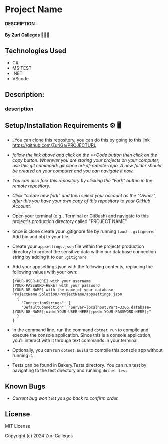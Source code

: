 # Project Name

#### DESCRIPTION -

#### By Zuri Gallegos 👩🏾‍💻

## Technologies Used

* C#
* MS TEST
* .NET
* VScode


## Description: 
### description


## Setup/Installation Requirements ⚙️ 🖥️

* _You can clone this repository, you can do this by going to this link https://github.com/ZuriGa/PROJECTURL
* _follow the link above and click on the <>Code button then click on the copy button. Wherever you are storing your projects on your computer, use this git command: git clone url-of-remote-repo. A new folder should be created on your computer and you can navigate it now._
* _You can also fork this repository by clicking the "Fork" button in the remote repository._
* _Click "create new fork" and then select your account as the "Owner", after this you have your own copy of this repository to your GitHub Account._
* Open your terminal (e.g., Terminal or GitBash) and navigate to this project's production directory called "PROJECT NAME"
* once is clone create your .gitignore file by running `touch .gitignore`. Add bin and obj to your file.
* Create your `appsettings.json` file within the projects production directory to protect the sensitive data within our database connection string by adding it to our `.gitignore`
* Add your appsettings.json with the following contents, replacing the following values with your own:

      [YOUR-USER-HERE] with your username
      [YOUR-PASSWORD-HERE] with your password
      [YOUR-DB-NAME] with the name of your database
      ProjectName.Solution/ProjectName/appsettings.json
        {
          "ConnectionStrings": {
          "DefaultConnection": "Server=localhost;Port=3306;database=[YOUR-DB-NAME];uid=[YOUR-USER-HERE];pwd=[YOUR-PASSWORD-HERE];"
        }
      }
* In the command line, run the command `dotnet run` to compile and execute the console application. Since this is a console application, you'll interact with it through text commands in your terminal.
* Optionally, you can run `dotnet build` to compile this console app without running it.
* Tests can be found in Bakery.Tests directory. You can run test by navigating to the test directory and running `dotnet test`


## Known Bugs

* _Current bug won't let you go back to confirm order._


## License

MIT License

Copyright (c) 2024 Zuri Gallegos


